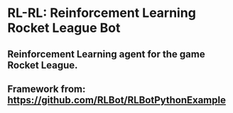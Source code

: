 # RL-RL: Reinforcement Learning Rocket League Bot

## Reinforcement Learning agent for the game Rocket League.

## Framework from: https://github.com/RLBot/RLBotPythonExample
